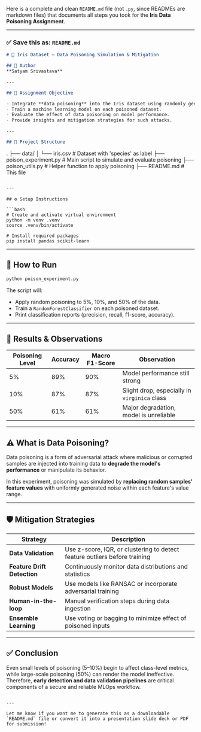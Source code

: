 Here is a complete and clean `README.md` file (not `.py`, since READMEs are markdown files) that documents all steps you took for the **Iris Data Poisoning Assignment**.

---

### ✅ Save this as: `README.md`

```markdown
# 🌸 Iris Dataset – Data Poisoning Simulation & Mitigation

## 👤 Author
**Satyam Srivastava**

---

## 🎯 Assignment Objective

- Integrate **data poisoning** into the Iris dataset using randomly generated numbers at different levels: **5%, 10%, and 50%**.
- Train a machine learning model on each poisoned dataset.
- Evaluate the effect of data poisoning on model performance.
- Provide insights and mitigation strategies for such attacks.

---

## 📁 Project Structure

```

.
├── data/
│   └── iris.csv                 # Dataset with 'species' as label
├── poison\_experiment.py        # Main script to simulate and evaluate poisoning
├── poison\_utils.py             # Helper function to apply poisoning
├── README.md                   # This file

````

---

## ⚙️ Setup Instructions

```bash
# Create and activate virtual environment
python -m venv .venv
source .venv/bin/activate

# Install required packages
pip install pandas scikit-learn
````

---

## 🧪 How to Run

```bash
python poison_experiment.py
```

The script will:

* Apply random poisoning to 5%, 10%, and 50% of the data.
* Train a `RandomForestClassifier` on each poisoned dataset.
* Print classification reports (precision, recall, f1-score, accuracy).

---

## 🧠 Results & Observations

| Poisoning Level | Accuracy | Macro F1-Score | Observation                                  |
| --------------- | -------- | -------------- | -------------------------------------------- |
| 5%              | 89%      | 90%            | Model performance still strong               |
| 10%             | 87%      | 87%            | Slight drop, especially in `virginica` class |
| 50%             | 61%      | 61%            | Major degradation, model is unreliable       |

---

## ⚠️ What is Data Poisoning?

Data poisoning is a form of adversarial attack where malicious or corrupted samples are injected into training data to **degrade the model's performance** or manipulate its behavior.

In this experiment, poisoning was simulated by **replacing random samples' feature values** with uniformly generated noise within each feature's value range.

---

## 🛡️ Mitigation Strategies

| Strategy                    | Description                                                                |
| --------------------------- | -------------------------------------------------------------------------- |
| **Data Validation**         | Use z-score, IQR, or clustering to detect feature outliers before training |
| **Feature Drift Detection** | Continuously monitor data distributions and statistics                     |
| **Robust Models**           | Use models like RANSAC or incorporate adversarial training                 |
| **Human-in-the-loop**       | Manual verification steps during data ingestion                            |
| **Ensemble Learning**       | Use voting or bagging to minimize effect of poisoned inputs                |

---

## ✅ Conclusion

Even small levels of poisoning (5–10%) begin to affect class-level metrics, while large-scale poisoning (50%) can render the model ineffective. Therefore, **early detection and data validation pipelines** are critical components of a secure and reliable MLOps workflow.

```

---

Let me know if you want me to generate this as a downloadable `README.md` file or convert it into a presentation slide deck or PDF for submission!
```
